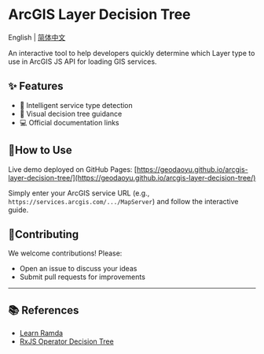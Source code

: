 # ArcGIS Layer Decision Tree

English | [简体中文](./README.md)

An interactive tool to help developers quickly determine which Layer type to use in ArcGIS JS API for loading GIS services.

## ✨ Features

- 🧭 Intelligent service type detection
- 🌳 Visual decision tree guidance
- 💻 Official documentation links

## 🚀How to Use

Live demo deployed on GitHub Pages:
[https://geodaoyu.github.io/arcgis-layer-decision-tree/](https://geodaoyu.github.io/arcgis-layer-decision-tree/)

Simply enter your ArcGIS service URL (e.g., `https://services.arcgis.com/.../MapServer`) and follow the interactive guide.

## 🤝Contributing

We welcome contributions! Please:

- Open an issue to discuss your ideas
- Submit pull requests for improvements

---

## 📚 References

- [Learn Ramda](https://davesnx.github.io/learn-ramda/)
- [RxJS Operator Decision Tree](https://rxjs.dev/operator-decision-tree)
